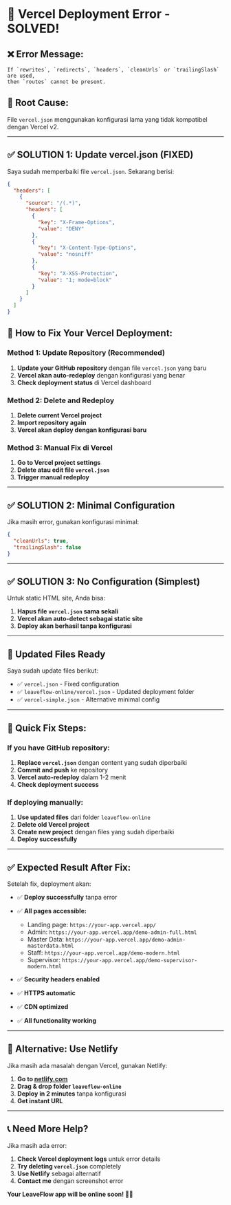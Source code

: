 # 🔧 Vercel Deployment Error - SOLVED!

## ❌ **Error Message:**
```
If `rewrites`, `redirects`, `headers`, `cleanUrls` or `trailingSlash` are used, 
then `routes` cannot be present.
```

## 🎯 **Root Cause:**
File `vercel.json` menggunakan konfigurasi lama yang tidak kompatibel dengan Vercel v2.

---

## ✅ **SOLUTION 1: Update vercel.json (FIXED)**

Saya sudah memperbaiki file `vercel.json`. Sekarang berisi:

```json
{
  "headers": [
    {
      "source": "/(.*)",
      "headers": [
        {
          "key": "X-Frame-Options",
          "value": "DENY"
        },
        {
          "key": "X-Content-Type-Options",
          "value": "nosniff"
        },
        {
          "key": "X-XSS-Protection",
          "value": "1; mode=block"
        }
      ]
    }
  ]
}
```

## 🚀 **How to Fix Your Vercel Deployment:**

### **Method 1: Update Repository (Recommended)**
1. **Update your GitHub repository** dengan file `vercel.json` yang baru
2. **Vercel akan auto-redeploy** dengan konfigurasi yang benar
3. **Check deployment status** di Vercel dashboard

### **Method 2: Delete and Redeploy**
1. **Delete current Vercel project**
2. **Import repository again**
3. **Vercel akan deploy dengan konfigurasi baru**

### **Method 3: Manual Fix di Vercel**
1. **Go to Vercel project settings**
2. **Delete atau edit file `vercel.json`**
3. **Trigger manual redeploy**

---

## ✅ **SOLUTION 2: Minimal Configuration**

Jika masih error, gunakan konfigurasi minimal:

```json
{
  "cleanUrls": true,
  "trailingSlash": false
}
```

---

## ✅ **SOLUTION 3: No Configuration (Simplest)**

Untuk static HTML site, Anda bisa:
1. **Hapus file `vercel.json` sama sekali**
2. **Vercel akan auto-detect sebagai static site**
3. **Deploy akan berhasil tanpa konfigurasi**

---

## 🎯 **Updated Files Ready**

Saya sudah update files berikut:
- ✅ `vercel.json` - Fixed configuration
- ✅ `leaveflow-online/vercel.json` - Updated deployment folder
- ✅ `vercel-simple.json` - Alternative minimal config

---

## 🚀 **Quick Fix Steps:**

### **If you have GitHub repository:**
1. **Replace `vercel.json`** dengan content yang sudah diperbaiki
2. **Commit and push** ke repository
3. **Vercel auto-redeploy** dalam 1-2 menit
4. **Check deployment success**

### **If deploying manually:**
1. **Use updated files** dari folder `leaveflow-online`
2. **Delete old Vercel project**
3. **Create new project** dengan files yang sudah diperbaiki
4. **Deploy successfully**

---

## ✅ **Expected Result After Fix:**

Setelah fix, deployment akan:
- ✅ **Deploy successfully** tanpa error
- ✅ **All pages accessible:**
  - Landing page: `https://your-app.vercel.app/`
  - Admin: `https://your-app.vercel.app/demo-admin-full.html`
  - Master Data: `https://your-app.vercel.app/demo-admin-masterdata.html`
  - Staff: `https://your-app.vercel.app/demo-modern.html`
  - Supervisor: `https://your-app.vercel.app/demo-supervisor-modern.html`

- ✅ **Security headers enabled**
- ✅ **HTTPS automatic**
- ✅ **CDN optimized**
- ✅ **All functionality working**

---

## 🎉 **Alternative: Use Netlify**

Jika masih ada masalah dengan Vercel, gunakan Netlify:
1. **Go to [netlify.com](https://netlify.com)**
2. **Drag & drop folder `leaveflow-online`**
3. **Deploy in 2 minutes** tanpa konfigurasi
4. **Get instant URL**

---

## 📞 **Need More Help?**

Jika masih ada error:
1. **Check Vercel deployment logs** untuk error details
2. **Try deleting `vercel.json`** completely
3. **Use Netlify** sebagai alternatif
4. **Contact me** dengan screenshot error

**Your LeaveFlow app will be online soon! 🚀✨**
